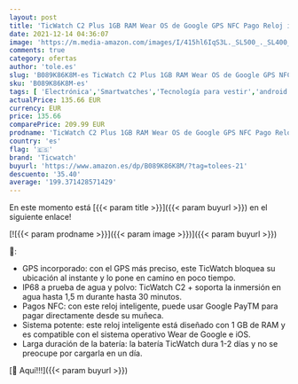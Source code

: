 ```yaml
---
layout: post
title: 'TicWatch C2 Plus 1GB RAM Wear OS de Google GPS NFC Pago Reloj inteligente a prueba de agua y polvo IP68  dos correas incluidas  compatible con iOS y Android  Platinum '
date: 2021-12-14 04:36:07
image: 'https://m.media-amazon.com/images/I/415hl6IqS3L._SL500_._SL400_.jpg'
comments: true
category: ofertas
author: 'tole.es'
slug: 'B089K86K8M-es TicWatch C2 Plus 1GB RAM Wear OS de Google GPS NFC Pago...'
sku: 'B089K86K8M-es'
tags: [ 'Electrónica','Smartwatches','Tecnología para vestir','android','ticwatch', ]
actualPrice: 135.66 EUR
currency: EUR
price: 135.66
comparePrice: 209.99 EUR
prodname: 'TicWatch C2 Plus 1GB RAM Wear OS de Google GPS NFC Pago Reloj inteligente a prueba de agua y polvo IP68  dos correas incluidas  compatible con iOS y Android  Platinum '
country: 'es'
flag: '🇪🇸'
brand: 'Ticwatch'
buyurl: 'https://www.amazon.es/dp/B089K86K8M/?tag=tolees-21'
descuento: '35.40'
average: '199.371428571429'
---
```


En este momento está [{{< param title >}}]({{< param buyurl >}}) en el siguiente enlace!

[![{{< param prodname >}}]({{< param image >}})]({{< param buyurl >}})

🔎:

- GPS incorporado: con el GPS más preciso, este TicWatch bloquea su ubicación al instante y lo pone en camino en poco tiempo.
- IP68 a prueba de agua y polvo: TicWatch C2 + soporta la inmersión en agua hasta 1,5 m durante hasta 30 minutos.
- Pagos NFC: con este reloj inteligente, puede usar Google PayTM para pagar directamente desde su muñeca.
- Sistema potente: este reloj inteligente está diseñado con 1 GB de RAM y es compatible con el sistema operativo Wear de Google e iOS.
- Larga duración de la batería: la batería TicWatch dura 1-2 días y no se preocupe por cargarla en un día.

[🛒 Aquí!!!]({{< param buyurl >}})
